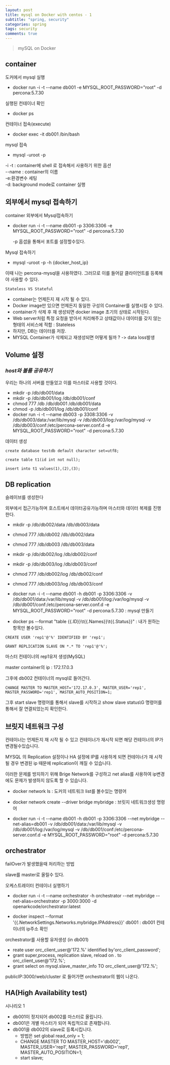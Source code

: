 ```yaml
---
layout: post
title: mysql on Docker with centos - 1
subtitle: "spring, security"
categories: spring
tags: security
comments: true
---
```

> mySQL on Docker 


## container
  
  도커에서 mysql 실행
  - docker run -i -t --name db001 -e MYSQL_ROOT_PASSWORD="root" -d percona:5.7.30
  
  실행된 컨테이너 확인
  - docker ps

  컨테이너 접속(execute)
  - docker exec -it db001 /bin/bash
  

  mysql 접속
  - mysql -uroot -p
  


  -i -t : container에 shell 로 접속해서 사용하기 위한 옵션   
  --name : container의 이름   
  -e:환경변수 세팅   
  -d: background mode로 container 실행

## 외부에서 mysql 접속하기

  container 외부에서 Mysql접속하기 
  - docker run -i -t --name db001 -p 3306:3306 -e MYSQL_ROOT_PASSWORD="root" -d percona:5.7.30
    
    -p 옵셥을 통해서 포트를 설정할수있다. 


  Mysql 접속하기
  - mysql -uroot -p -h {docker_host_ip}
  <!-- - mysql -uroot -p -h 172.31.2.88 -->
  
  이때 나는 percona-mysql을 사용하였다. 그러므로 이를 들어갈 클라이언트를 등록해야 사용할 수 있다. 

 `Stateless VS Stateful`   
  - container는 언제든지 재 시작 될 수 있다.
  - Docker image만 있으면 언제든지 동일한 구성의 Container를 실행시킬 수 있다. 
  - container가 삭제 후 재 생성되면 docker image 초기의 상태로 시작된다.
  - Web server처럼 특정 요청을 받아서 처리해주고 상태값이나 데이터를 갖지 않는 형태의 서비스에 적합 : Stateless
  - 하지만, DB는 데이터를 저장.
  - MYSQL Container가 삭제되고 재생성되면 어떻게 될까 ? -> data loss발생

## Volume 설정

  ### ***host와 볼륨 공유하기***

  우리는 하나의 서버를 만들었고 이를 마스터로 사용할 것이다. 

  - mkdir -p /db/db001/data
  - mkdir -p /db/db001/log /db/db001/conf
  - chmod 777 /db /db/db001 /db/db001/data
  - chmod -p /db/db001/log /db/db001/conf
  - docker run -i -t --name db003 -p 3308:3306 -v /db/db003/data:/var/lib/mysql -v /db/db003/log:/var/log/mysql -v /db/db003/conf:/etc/percona-server.conf.d -e MYSQL_ROOT_PASSWORD="root" -d percona:5.7.30

  데이터 생성
  ```
  create database testdb default character set=utf8;

  create table t1(id int not null);

  insert into t1 values(1),(2),(3);
  ```

## DB replication
  
  슬레이브를 생성한다

  외부에서 접근가능하며 호스트에서 데이터공유가능하며 마스터와 데이터 복제를 진행한다.
  
  - mkdir -p /db/db002/data /db/db003/data
  - chmod 777 /db/db002 /db/db002/data
  - chmod 777 /db/db003 /db/db003/data
  - mkdir -p /db/db002/log /db/db002/conf
  - mkdir -p /db/db003/log /db/db003/conf
  - chmod 777 /db/db002/log /db/db002/conf
  - chmod 777 /db/db003/log /db/db003/conf

  - docker run -i -t --name db001 -h db001 -p 3306:3306 -v /db/db001/data:/var/lib/mysql -v /db/db001/log:/var/log/mysql -v /db/db001/conf:/etc/percona-server.conf.d -e MYSQL_ROOT_PASSWORD="root" -d percona:5.7.30 : mysql 만들기
  
  - docker ps --format "table {{.ID}}\t{{.Names}}\t{{.Status}}" : 내가 원하는 항목만 볼수있다.

  ```
  CREATE USER 'rep1'@'%' IDENTIFIED BY 'rep1';

  GRANT REPLICATION SLAVE ON *.* TO 'rep1'@'%';
  ```
  마스터 컨테이너의 rep1유저 생성(MySQL)

  master container의 ip : 172.17.0.3

  그후에 db002 컨테이너의 mysql로 들어간다. 

  ```
  CHANGE MASTER TO MASTER_HOST='172.17.0.3', MASTER_USER='rep1', MASTER_PASSWORD='rep1', MASTER_AUTO_POSITION=1;
  ```

  그후 start slave 명령어를 통해서 slave를 시작하고 show slave status\G 명령어를 통해서 잘 연결되었는지 확인한다. 

## 브릿지 네트워크 구성
  컨테이너는 언제든지 재 시작 될 수 있고 컨테이너가 재시작 되면 해당 컨테이너의 IP가 변경될수있습니다. 

  MYSQL 의 Replication 설정이나 HA 설정에 IP를 사용하게 되면 컨테이너가 재 시작 될 경우 변경된 ip 때문에 replication이 깨질 수 있습니다. 

  이러한 문제를 방지하기 위해 Brige Network를 구성하고 net alias를 사용하여 ip변경에도 문제가 발생하지 않도록 할 수 있습니다. 


  - docker network ls : 도커의 네트워크 list를 볼수있는 명령어

  - docker network create --driver bridge mybridge : 브릿지 네트워크생성 명령어

  - docker run -i -t --name db001 -h db001 -p 3306:3306 --net mybridge --net-alias=db001 -v /db/db001/data:/var/lib/mysql -v /db/db001/log:/var/log/mysql -v /db/db001/conf:/etc/percona-server.conf.d -e MYSQL_ROOT_PASSWORD="root" -d percona:5.7.30 

## orchestrator

  failOver가 발생했을때 처리하는 방법

  slave를 master로 올릴수 있다. 

  오케스트레이터 컨테이너 실행하기
  - docker run -i -t --name orchestrator -h orchestrator --net mybridge --net-alias=orchestrator -p 3000:3000 -d openarkcode/orchestrator:latest

  - docker inspect --format '{{.NetworkSettings.Networks.mybridge.IPAddress}}' db001 : db001 컨테이너의 ip주소 확인 

  orchestrator를 사용할 유저생성 (in db001)
  - reate user orc_client_user@'172.%' identified by'orc_client_password';
  - grant super,process, replication slave, reload on *.* to orc_client_user@'172.%';
  - grant select on mysql.slave_master_info TO orc_client_user@'172.%';

  publicIP:3000/web/cluster 로 들어가면 orchestrator의 웹이 나온다. 


## HA(High Availability test)
  
  시나리오 1

  - db001이 정지되어 db002를 마스터로 올립니다.
  - db001은 개별 마스터가 되어 독립적으로 존재합니다.
  - db001을 db002의 slave로 등록시킵니다. 
    - 방법은 set global read_only = 1;
    - CHANGE MASTER TO MASTER_HOST='db002', MASTER_USER='rep1', MASTER_PASSWORD='rep1', MASTER_AUTO_POSITION=1;
    - start slave; 
